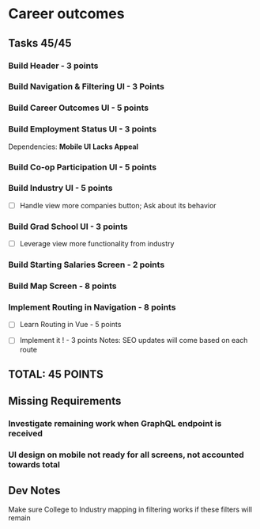 # Career outcomes
## Tasks 45/45

### Build Header  - 3 points

### Build Navigation & Filtering UI - 3 Points

### Build Career Outcomes UI - 5 points

### Build Employment Status UI - 3 points
Dependencies: **Mobile UI** **Lacks Appeal**

### Build Co-op Participation UI - 5 points

### Build Industry UI - 5 points
- [ ] Handle view more companies button; Ask about its behavior

### Build Grad School UI - 3 points
- [ ] Leverage view more functionality from industry

### Build Starting Salaries Screen - 2 points

### Build Map Screen - 8 points

### Implement Routing in Navigation - 8 points
- [ ] Learn Routing in Vue - 5 points
- [ ] Implement it ! - 3 points
Notes: SEO updates will come based on each route


## TOTAL: 45 POINTS 

## Missing Requirements
### Investigate remaining work when GraphQL endpoint is received
### UI design on mobile not ready for all screens, not accounted towards total





## Dev Notes
Make sure College to Industry mapping in filtering works if these filters will remain